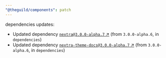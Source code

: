 ```yaml
---
"@theguild/components": patch
---
```

dependencies updates:
  - Updated dependency [`nextra@3.0.0-alpha.7` ↗︎](https://www.npmjs.com/package/nextra/v/3.0.0) (from `3.0.0-alpha.6`, in `dependencies`)
  - Updated dependency [`nextra-theme-docs@3.0.0-alpha.7` ↗︎](https://www.npmjs.com/package/nextra-theme-docs/v/3.0.0) (from `3.0.0-alpha.6`, in `dependencies`)
